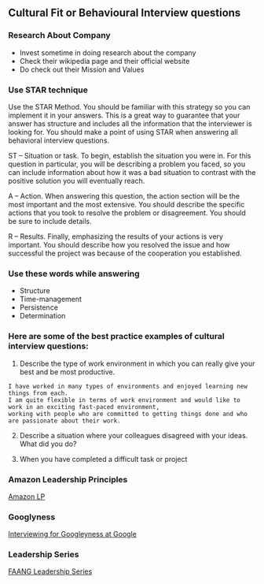 ## Cultural Fit or Behavioural Interview questions

### Research About Company
- Invest sometime in doing research about the company
- Check their wikipedia page and their official website
- Do check out their Mission and Values


### Use STAR technique
Use the STAR Method. You should be familiar with this strategy so you can implement it in your answers. This is a great way to guarantee that your answer has structure and includes all the information that the interviewer is looking for. You should make a point of using STAR when answering all behavioral interview questions.

ST – Situation or task. To begin, establish the situation you were in. For this question in particular, you will be describing a problem you faced, so you can include information about how it was a bad situation to contrast with the positive solution you will eventually reach.

A – Action. When answering this question, the action section will be the most important and the most extensive. You should describe the specific actions that you took to resolve the problem or disagreement. You should be sure to include details.

R – Results. Finally, emphasizing the results of your actions is very important. You should describe how you resolved the issue and how successful the project was because of the cooperation you established.

### Use these words while answering
- Structure
- Time-management
- Persistence
- Determination

### Here are some of the best practice examples of cultural interview questions:
1. Describe the type of work environment in which you can really give your best and be most productive.
```
I have worked in many types of environments and enjoyed learning new things from each.
I am quite flexible in terms of work environment and would like to work in an exciting fast-paced environment, 
working with people who are committed to getting things done and who are passionate about their work.
```

2. Describe a situation where your colleagues disagreed with your ideas. What did you do?


3. When you have completed a difficult task or project

### Amazon Leadership Principles
[Amazon LP](https://www.youtube.com/watch?v=6LQrs-m-40o)

### Googlyness
[Interviewing for Googleyness at Google](https://www.youtube.com/watch?v=TWFs3dxfiOc)

### Leadership Series
[FAANG Leadership Series](https://www.youtube.com/playlist?list=PLLucmoeZjtMQK8T111wCvqnfOd0qGFqzL)
